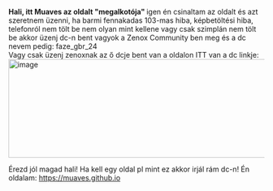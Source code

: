 <b>Hali, itt Muaves az oldalt "megalkotója"  </b>
igen én csinaltam az oldalt és azt szeretnem üzenni, ha barmi fennakadas 103-mas hiba, képbetöltési hiba, telefonról nem tölt be nem olyan mint kellene vagy csak szimplán nem tölt be akkor üzenj dc-n bent vagyok a Zenox Community ben meg és a dc nevem pedig: faze_gbr_24
<br>
Vagy csak üzenj zenoxnak az ő dcje bent van a oldalon ITT van a dc linkje: <img width="717" height="194" alt="image" src="https://github.com/user-attachments/assets/66f06db3-1d74-4c33-a6c7-cdeefc801948" />


Érezd jól magad hali!
Ha kell egy oldal pl mint ez akkor irjál rám dc-n!
Én oldalam: https://muaves.github.io
